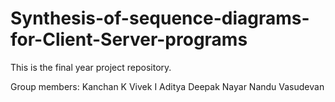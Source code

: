 # Synthesis-of-sequence-diagrams-for-Client-Server-programs

This is the final year project repository.

Group members:
Kanchan K 
Vivek I
Aditya Deepak Nayar
Nandu Vasudevan
